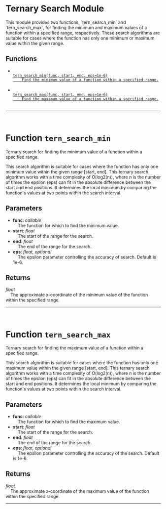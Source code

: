 <h1>Ternary Search Module</h1>
  This module provides two functions, `tern_search_min` and `tern_search_max`, for finding the minimum and maximum values of a function within a specified range, respectively. These search algorithms are suitable for cases where the function has only one minimum or maximum value within the given range.  
<h2>Functions</h2>
<ul>
<li> <a href='#function-tern_search_min'><code>
tern_search_min(func, start, end, eps=1e-6)
    Find the minimum value of a function within a specified range.
</code></a> <br> </li>
<li> <a href='#function-tern_search_max'><code>
tern_search_max(func, start, end, eps=1e-6)
    Find the maximum value of a function within a specified range.
</code></a> <br> </li>
</ul>

______________________________________________________________________

<div style="page-break-after: always; visibility: hidden"></div>
<br>
<h1 id="function-tern_search_min">
<strong>Function</strong>
<code>tern_search_min</code></h1>
Ternary search for finding the minimum value of a function
within a specified range.

This search algorithm is suitable for cases where the function has
only one minimum value within the given range [start, end].
This ternary search algorithm works with a time complexity of O(log2(n)),
where n is the number of times the epsilon (eps) can fit in the absolute
difference between the start and end positions.
It determines the local minimum by comparing the function's values
at two points within the search interval.

<h2>Parameters</h2>
<ul>
<li> <strong>func</strong>: <em>callable</em> <br>
&nbsp;&nbsp;&nbsp;&nbsp;The function for which to find the minimum value. <br></li>
<li> <strong>start</strong>: <em>float</em> <br>
&nbsp;&nbsp;&nbsp;&nbsp;The start of the range for the search. <br></li>
<li> <strong>end</strong>: <em>float</em> <br>
&nbsp;&nbsp;&nbsp;&nbsp;The end of the range for the search. <br></li>
<li> <strong>eps</strong>: <em>float, optional</em> <br>
&nbsp;&nbsp;&nbsp;&nbsp;The epsilon parameter controlling the accuracy of search. Default is 1e-6. <br></li>
</ul>
<h2>Returns</h2>
<em>float</em> <br>
&nbsp;&nbsp;&nbsp;&nbsp;The approximate x-coordinate of the minimum value of the function within the specified range. <br>

______________________________________________________________________

<div style="page-break-after: always; visibility: hidden"></div>
<br>
<h1 id="function-tern_search_max">
<strong>Function</strong>
<code>tern_search_max</code></h1>
Ternary search for finding the maximum value of a function
within a specified range.

This search algorithm is suitable for cases where the function has
only one maximum value within the given range [start, end].
This ternary search algorithm works with a time complexity of O(log2(n)),
where n is the number of times the epsilon (eps) can fit in the absolute
difference between the start and end positions.
It determines the local minimum by comparing the function's values
at two points within the search interval.

<h2>Parameters</h2>
<ul>
<li> <strong>func</strong>: <em>callable</em> <br>
&nbsp;&nbsp;&nbsp;&nbsp;The function for which to find the maximum value. <br></li>
<li> <strong>start</strong>: <em>float</em> <br>
&nbsp;&nbsp;&nbsp;&nbsp;The start of the range for the search. <br></li>
<li> <strong>end</strong>: <em>float</em> <br>
&nbsp;&nbsp;&nbsp;&nbsp;The end of the range for the search. <br></li>
<li> <strong>eps</strong>: <em>float, optional</em> <br>
&nbsp;&nbsp;&nbsp;&nbsp;The epsilon parameter controlling the accuracy of the search. Default is 1e-6. <br></li>
</ul>
<h2>Returns</h2>
<em>float</em> <br>
&nbsp;&nbsp;&nbsp;&nbsp;The approximate x-coordinate of the maximum value of the function within the specified range. <br>

______________________________________________________________________

